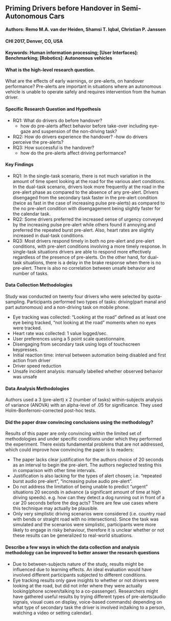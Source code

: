 ## Priming Drivers before Handover in Semi-Autonomous Cars

#### Authors: Remo M.A. van der Heiden, Shamsi T. Iqbal, Christian P. Janssen
#### CHI 2017, Denver, CO, USA
#### Keywords: Human information processing; [User Interfaces]: Benchmarking; [Robotics]: Autonomous vehicles

#### What	is	the	high-level	research question.
What are the effects of early warnings, or pre-alerts, on handover performance?
Pre-alerts are important in situations where an autonomous vehicle is unable to operate safely and requires intervention from the human driver.

#### Specific Research Question and Hypothesis
- RQ1: What do drivers do before handover?
  - how do pre-alerts affect behavior before take-over including eye-gaze and suspension of the non-driving task?
- RQ2: How do drivers experience the handover?
  -how do drivers perceive the pre-alerts?
- RQ3: How successful is the handover?
  - how do the pre-alerts affect driving performance?

#### Key Findings
- RQ1: In the single-task scenario, there is not much variation in the amount of time spent looking at the road for the various alert conditions. In the dual-task scenario, drivers look more frequently at the road in the pre-alert phase as compared to the absence of any pre-alert. Drivers disengaged from the secondary task faster in the pre-alert condition (twice as fast in the case of increasing pulse pre-alerts) as compared to the no pre-alert condition with disengagement being slightly faster for the calendar task.
- RQ2: Some drivers preferred the increased sense of urgency conveyed by the increasing pulse pre-alert while others found it annoying and preferred the repeated burst pre-alert. Also, heart rates are slightly increased in dual-task conditions.
- RQ3: Most drivers respond timely in both no pre-alert and pre-alert conditions, with pre-alert conditions involving a more timely response. In single-task situations drivers are able to respond more effectively regardless of the presence of pre-alerts. On the other hand, for dual-task situations, there is a delay in the brake response when there is no pre-alert. There is also no correlation between unsafe behavior and number of tasks. 

#### Data Collection Methodologies
Study was conducted on twenty four drivers who were selected by quota-sampling. Participants performed two types of tasks: driving(part manal and part autonomous) and a non-driving task on mobile phone. 
- Eye tracking was collected: “Looking at the road” defined as at least one eye being tracked, “not looking at the road” moments when no eyes were tracked.
- Heart rate was collected: 1 value logged/sec. 
- User preferences using a 5 point scale questionnaire. 
- Disengaging from secondary task using logs of touchscreen keypresses.
- Initial reaction time: interval between automation being disabled and first action from driver
- Driver speed reduction
- Unsafe incident analysis: manually labelled whether observed behavior was unsafe

#### Data Analysis Methodologies
Authors used a 3 (pre-alert) x 2 (number of tasks) within-subjects analysis of variance (ANOVA) with an alpha-level of .05 for significance. They used Holm-Bonferroni-corrected post-hoc tests.

#### Did	the	paper	draw	convincing	conclusions	using	the	methodology?
Results of this paper are only convincing within the limited set of methodologies and under specific conditions under which they performed the experiment. There exists fundamental problems that are not addressed, which could improve how convincing the paper is to readers:
- The paper lacks clear justification for the authors choice of 20 seconds as an interval to begin the pre-alert. The authors neglected testing this in comparison with other time intervals.
- Justification is also lacking for the types of alert chosen; i.e. “repeated burst audio pre-alert”, “increasing pulse audio pre-alert”.
- Do not address the limitation of being unable to predict “urgent” situations 20 seconds in advance (a significant amount of time at high driving speeds). e.g. how can they detect a dog running out in front of a car 20 seconds before the dog acts? There are few use cases where this technique may actually be plausible.
- Only very simplistic driving scenarios were considered (i.e. country road with bends or straight road with no intersections). Since the task was simulated and the scenarios were simplistic, participants were more likely to engage in risky behaviour, therefore it is unclear whether or not these results can be generalized to real-world situations.

#### Describe	a	few	ways	in	which	the	data	collection	and	analysis	methodology	can	be improved to	better answer	the	research questions
- Due to between-subjects nature of the study, results might be influenced due to learning effects. An ideal evaluation would have involved different participants subjected to different conditions. 
- Eye tracking results only gave insights to whether or not drivers were looking at the road, but did not infer where they were actually looking(phone screen/talking to a co-passenger). Researchers might have gathered useful results by trying different types of pre-alerts(audio signals, visual cues on display, voice-based commands) depending on what type of secondary task the driver is involved in(talking to a person, watching a video or setting calendar).


